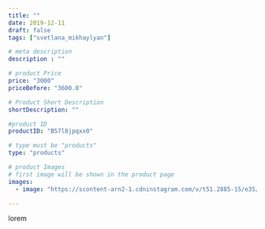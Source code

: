 ```yaml
---
title: ""
date: 2019-12-11
draft: false
tags: ["svetlana_mikhaylyan"]

# meta description
description : ""

# product Price
price: "3000"
priceBefore: "3600.0"

# Product Short Description
shortDescription: ""

#product ID
productID: "B57l8jpqxx0"

# type must be "products"
type: "products"

# product Images
# first image will be shown in the product page
images:
  - image: "https://scontent-arn2-1.cdninstagram.com/v/t51.2885-15/e35/79222180_176194540245141_2306125382629305536_n.jpg?se=7&tp=1&_nc_ht=scontent-arn2-1.cdninstagram.com&_nc_cat=109&_nc_ohc=fzHdblrvlb4AX_4liwH&oh=46610555ef0b6b00cac9b3318870d55c&oe=60748318&ig_cache_key=MjE5NjUxNjEzMjQ0MjgwNzQxMg%3D%3D.2"

---
```

lorem
